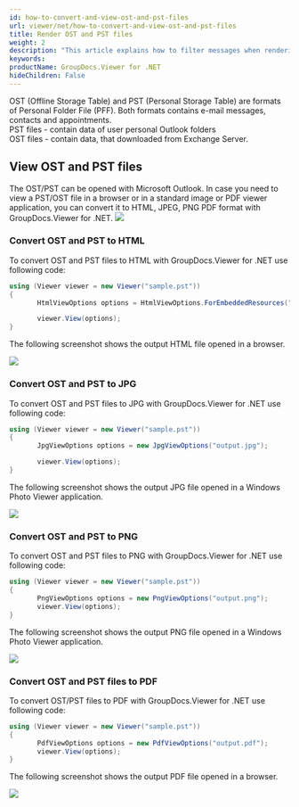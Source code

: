 ```yaml
---
id: how-to-convert-and-view-ost-and-pst-files
url: viewer/net/how-to-convert-and-view-ost-and-pst-files
title: Render OST and PST files
weight: 2
description: "This article explains how to filter messages when rendering Outlook Data Files with GroupDocs.Viewer within your .NET applications."
keywords: 
productName: GroupDocs.Viewer for .NET
hideChildren: False
---
```


OST (Offline Storage Table) and PST (Personal Storage Table) are formats of Personal Folder File (PFF). Both formats contains e-mail messages, contacts and appointments.  
PST files - contain data of user personal Outlook folders  
OST files - contain data, that downloaded from Exchange Server.

## View OST and PST files

The OST/PST can be opened with Microsoft Outlook.
In case you need to view a PST/OST file in a browser or in a standard image or PDF viewer application, you can convert it to HTML, JPEG, PNG  PDF format with GroupDocs.Viewer for .NET.
![](viewer/net/images/how-to-convert-and-view-ost-and-pst-files.png)

### Convert OST and PST to HTML

To convert OST and PST files to HTML with GroupDocs.Viewer for .NET use following code:

```csharp
using (Viewer viewer = new Viewer("sample.pst"))
{
       HtmlViewOptions options = HtmlViewOptions.ForEmbeddedResources("output.html");

       viewer.View(options);
}
```

The following screenshot shows the output HTML file opened in a browser.

![](viewer/net/images/how-to-convert-and-view-ost-and-pst-files_1.png)

### Convert OST and PST to JPG

To convert OST and PST files to JPG with GroupDocs.Viewer for .NET use following code:

```csharp
using (Viewer viewer = new Viewer("sample.pst"))
{
       JpgViewOptions options = new JpgViewOptions("output.jpg");

       viewer.View(options);
}
```

The following screenshot shows the output JPG file opened in a Windows Photo Viewer application.

![](viewer/net/images/how-to-convert-and-view-ost-and-pst-files_2.png)

### Convert OST and PST to PNG

To convert OST and PST files to PNG with GroupDocs.Viewer for .NET use following code:

```csharp
using (Viewer viewer = new Viewer("sample.pst"))
{
       PngViewOptions options = new PngViewOptions("output.png");
       viewer.View(options);
}
```

The following screenshot shows the output PNG file opened in a Windows Photo Viewer application.

![](viewer/net/images/how-to-convert-and-view-ost-and-pst-files_3.png)

### Convert OST and PST files to PDF

To convert OST/PST files to PDF with GroupDocs.Viewer for .NET use following code:

```csharp
using (Viewer viewer = new Viewer("sample.pst"))
{
       PdfViewOptions options = new PdfViewOptions("output.pdf");
       viewer.View(options);
}
```

The following screenshot shows the output PDF file opened in a browser.

![](viewer/net/images/how-to-convert-and-view-ost-and-pst-files_4.png)
